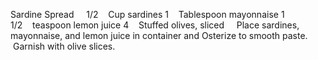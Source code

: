 Sardine Spread
 
 
1/2    Cup sardines
1    Tablespoon mayonnaise
1 1/2    teaspoon lemon juice
4    Stuffed olives, sliced
 
 
Place sardines, mayonnaise, and lemon juice in container and Osterize to smooth paste.  Garnish with olive slices.
